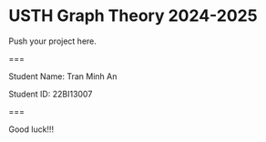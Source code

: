 # USTH Graph Theory 2024-2025

Push your project here.

===

Student Name: Tran Minh An

Student ID: 22BI13007

===

Good luck!!!